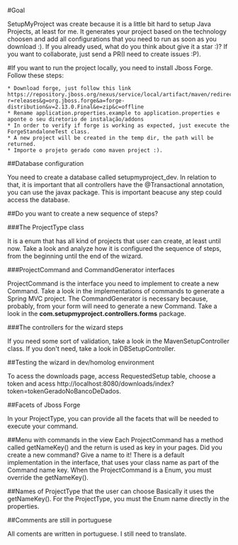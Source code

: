 #Goal

SetupMyProject was create because it is a little bit hard to setup Java Projects, at least for me. It generates your project
based on the technology choosen and add all configurations that you need to run as soon as you download :). If you already used,
what do you think about give it a star :)? If you want to collaborate, just send a PR(I need to create issues :P).

#If you want to run the project locally, you need to install Jboss Forge. Follow these steps:

	* Download forge, just follow this link https://repository.jboss.org/nexus/service/local/artifact/maven/redirect?r=releases&g=org.jboss.forge&a=forge-distribution&v=2.13.0.Final&e=zip&c=offline  
    * Rename application.properties.example to application.properties e aponte o seu diretorio de instalação/addons
    * In order to verify if forge is working as expected, just execute the ForgeStandaloneTest class.
	* A new project will be created in the temp dir, the path will be returned.	
	* Importe o projeto gerado como maven project :).
	
##Database configuration

You need to create a database called setupmyproject_dev. In relation to that, it is important that all controllers have the @Transactional annotation, you can use the javax package. This is important beacuse any step could access the database.

##Do you want to create a new sequence of steps?

###The ProjectType class

It is a enum that has all kind of projects that user can create, at least until now. Take a look and analyze how it is configured the sequence of steps, from the beginning until the end of the wizard.

###ProjectCommand and CommandGenerator interfaces

ProjectCommand is the interface you need to implement to create a new Command. Take a look in the implementations of commands to generate a Spring MVC project. The CommandGenerator is necessary because, probably, from your form will need to generate a new Command. Take a look in the **com.setupmyproject.controllers.forms** package.

###The controllers for the wizard steps

If you need some sort of validation, take a look in the MavenSetupController class. If you don't need, take a look in DBSetupController.

##Testing the wizard in dev/homolog environment

To acess the downloads page, access RequestedSetup table, choose a token and acess http://localhost:8080/downloads/index?token=tokenGeradoNoBancoDeDados.

##Facets of Jboss Forge

In your ProjectType, you can provide all the facets that will be needed to execute your command.

##Menu with commands in the view
Each ProjectCommand has a method called getNameKey() and the return is used as key in your pages. Did you create a new command? Give a name to it! There is a default implementation in the interface, that uses your class name as part of the Command name key. When the ProjectCommand is a Enum, you must override the getNameKey().

##Names of ProjectType that the user can choose
Basically it uses the getNameKey(). For the ProjectType, you must the Enum name directly in the properties.

##Comments are still in portuguese

All coments are written in portuguese. I still need to translate.
